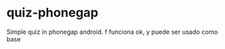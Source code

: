 quiz-phonegap
=============

Simple quiz in phonegap android. f
funciona ok, y puede ser usado como base
